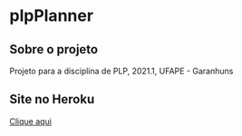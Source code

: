 # plpPlanner

## Sobre o projeto
Projeto para a disciplina de PLP, 2021.1, UFAPE - Garanhuns

## Site no Heroku
[Clique aqui](http://murmuring-brushlands-72838.herokuapp.com/)